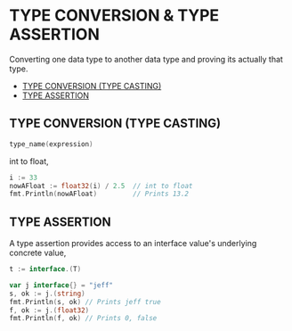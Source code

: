 # TYPE CONVERSION & TYPE ASSERTION

Converting one data type to another data type and
proving its actually that type.

* [TYPE CONVERSION (TYPE CASTING)](https://github.com/JeffDeCola/my-cheat-sheets/tree/master/software/development/languages/go-cheat-sheet/type-conversion-type-casting.md#type-conversion-type-casting)
* [TYPE ASSERTION](https://github.com/JeffDeCola/my-cheat-sheets/tree/master/software/development/languages/go-cheat-sheet/type-conversion-type-casting.md#type-assertion)

## TYPE CONVERSION (TYPE CASTING)

```go
type_name(expression)
```

int to float,

```go
i := 33
nowAFloat := float32(i) / 2.5  // int to float
fmt.Println(nowAFloat)         // Prints 13.2
```

## TYPE ASSERTION

A type assertion provides access to an interface value's underlying
concrete value,

```go
t := interface.(T)
```

```go
var j interface{} = "jeff"
s, ok := j.(string)
fmt.Println(s, ok) // Prints jeff true
f, ok := j.(float32)
fmt.Println(f, ok) // Prints 0, false
```
